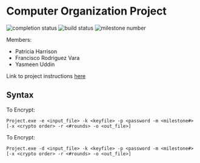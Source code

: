 # Computer Organization Project

![completion status](https://img.shields.io/badge/Yes-text?label=Complete)
![build status](https://img.shields.io/badge/Done-text?label=Build)
![milestone number](https://img.shields.io/badge/1-text?label=Milestone)

Members:
* Patricia Harrison
* Francisco Rodriguez Vara
* Yasmeen Uddin

Link to project instructions [here](2023_08_CS_3843_Project.pdf)

## Syntax
To Encrypt:

`Project.exe -e <input_file> -k <keyfile> -p <password -m <milestone#> [-x <crypto order> -r <#rounds> -o <out_file>]`

To Encrypt:

`Project.exe -d <input_file> -k <keyfile> -p <password -m <milestone#> [-x <crypto order> -r <#rounds> -o <out_file>]`